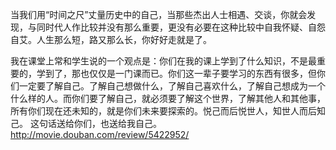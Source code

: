 
当我们用“时间之尺”丈量历史中的自己，当那些杰出人士相遇、交谈，你就会发现，与同时代人作比较并没有那么重要，更没有必要在这种比较中自我怀疑、自怨自艾。人生那么短，路又那么长，你好好走就是了。



我在课堂上常和学生说的一个观点是：你们在我的课上学到了什么知识，不是最重要的，学到了，那也仅仅是一门课而已。你们这一辈子要学习的东西有很多，但你们一定要了解自己。了解自己想做什么，了解自己喜欢什么，了解自己想成为一个什么样的人。而你们要了解自己，就必须要了解这个世界，了解其他人和其他事，所有你们现在还未知的，就是你们未来要探索的。悦己而后悦世人，知世人而后知己。 这句话送给你们，也送给我自己。
http://movie.douban.com/review/5422952/